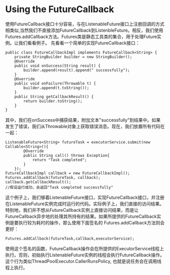 # Using the FutureCallback
使用FutureCallback接口十分容易，与在ListenableFuture接口上注册回调的方式相类似,当然我们不直接添加FutureCallback到ListenbleFuture。相反，我们使用Futures.addCallback方法。Futures类是静态工具类的集合，用于处理Future实例。让我们看看例子。
先看看一个简单的实现FutureCallback接口：
```
public class FutureCallbackImpl implements FutureCallback<String> {
    private StringBuilder builder = new StringBuilder();
    @Override
    public void onSuccess(String result) {
        builder.append(result).append(" successfully");
    }
    @Override
    public void onFailure(Throwable t) {
        builder.append(t.toString());
    }
    public String getCallbackResult() {
        return builder.toString();
    }
}
```
其中，我们在onSuccess中捕获结果，附加文本"successfully"到结果中。如果发生了错误，我们从Throwable对象上获取错误消息。现在，我们放置所有代码在一起：

```
ListenableFuture<String> futureTask = executorService.submit(new Callable<String>(){
        @Override
        public String call() throws Exception{
            return "Task completed";
        }
    });
FutureCallbackImpl callback = new FutureCallbackImpl();
Futures.addCallback(futureTask, callback);
callback.getCallbackResult();
//假设运行成功，会返回"Task completed successfully"
```
这个例子上，我们够着ListenableFuture接口，实现FutureCallback接口，并注册在ListenableFuture实例完成时运行的代码。实际例子上，我们直接的访问结果。特别地，我们并不想从FutureCallback实例上直接访问结果，而是让FutureCallback异步地的处理其所持有的结果。如果所提供的FutureCallback实例是要执行较为耗时的操作，那么使用下面签名的 Futures.addCallback方法则会更好：
```
Futures.addCallback(futureTask,callback,executorService);
```
使用这个签名的函数，FutureCallback操作会在所提供的ExecutorService线程上执行。否则，初始执行ListenableFuture实例的线程会执行FutureCallback操作。这个行为类似ThreadPoolExecutor.CallerRunsPolicy,
也就是说任务会在调用线程上执行。

